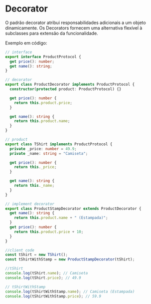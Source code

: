 # Decorator

O padrão decorator atribui responsabilidades adicionais a um objeto dinamicamente. Os Decorators fornecem uma alternativa flexível à subclasses para extensão da funcionalidade.

Exemplo em código:

```ts
// interface
export interface ProductProtocol {
  get price(): number;
  get name(): string;
}

// decorator
export class ProductDecorator implements ProductProtocol {
  constructor(protected product: ProductProtocol) {}

  get price(): number {
    return this.product.price;
  }

  get name(): string {
    return this.product.name;
  }
}

// product
export class TShirt implements ProductProtocol {
  private _price: number = 49.9;
  private _name: string = "Camiseta";

  get price(): number {
    return this._price;
  }

  get name(): string {
    return this._name;
  }
}

// implement decorator
export class ProductStampDecorator extends ProductDecorator {
  get name(): string {
    return this.product.name + " (Estampada)";
  }
  get price(): number {
    return this.product.price + 10;
  }
}

//client code
const tShirt = new TShirt();
const tShirtWithStamp = new ProductStampDecorator(tShirt);

//tShirt
console.log(tShirt.name); // Camiseta
console.log(tShirt.price); // 49.9

// tShirtWithStamp
console.log(tShirtWithStamp.name); // Camiseta (Estampada)
console.log(tShirtWithStamp.price); // 59.9
```
